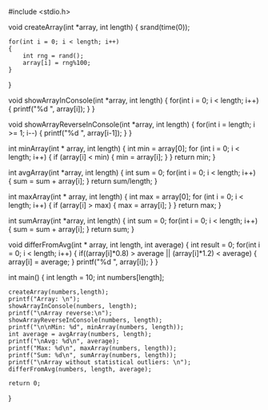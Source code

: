 #include <stdio.h>

void createArray(int *array, int length) {
    srand(time(0));
    
    for(int i = 0; i < length; i++)
    {
        int rng = rand();
        array[i] = rng%100;
    }
}

void showArrayInConsole(int *array, int length) {
    for(int i = 0; i < length; i++) {
        printf("%d ", array[i]);
    }
}

void showArrayReverseInConsole(int *array, int length) {
    for(int i = length; i >= 1; i--) {
        printf("%d ", array[i-1]);
    }
}

int minArray(int * array, int length) {
    int min = array[0];
    for (int i = 0; i < length; i++) {
        if (array[i] < min) {
            min = array[i];
        }
    } return min;
}

int avgArray(int *array, int length) {
    int sum = 0;
    for(int i = 0; i < length; i++) {
        sum = sum + array[i];
    } return sum/length;
}

int maxArray(int * array, int length) {
    int max = array[0];
    for (int i = 0; i < length; i++) {
       if (array[i] > max) {
           max = array[i];
       }
   } return max;
}

int sumArray(int *array, int length) {
    int sum = 0;
    for(int i = 0; i < length; i++) {
        sum = sum + array[i];
    } return sum;
}

void differFromAvg(int * array, int length, int average) {
    int result = 0;
    for(int i = 0; i < length; i++) {
        if((array[i]*0.8) > average || (array[i]*1.2) < average) {
            array[i] = average;
        }
        printf("%d ", array[i]);
    }
}

int main() {
    int length = 10;
    int numbers[length];
    
    createArray(numbers,length);
    printf("Array: \n");
    showArrayInConsole(numbers, length);
    printf("\nArray reverse:\n");
    showArrayReverseInConsole(numbers, length);
    printf("\n\nMin: %d", minArray(numbers, length));
    int average = avgArray(numbers, length);
    printf("\nAvg: %d\n", average);
    printf("Max: %d\n", maxArray(numbers, length));
    printf("Sum: %d\n", sumArray(numbers, length));
    printf("\nArray without statistical outliers: \n");
    differFromAvg(numbers, length, average);
    
    return 0;
}
